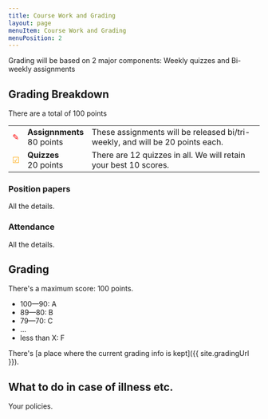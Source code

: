 ```yaml
---
title: Course Work and Grading
layout: page
menuItem: Course Work and Grading
menuPosition: 2
---
```

Grading will be based on 2 major components: Weekly quizzes and Bi-weekly assignments

## Grading Breakdown

There are a total of 100 points

<table>
	<tbody>	
		<tr>
			<td class="icon" style="color: red">✎</td>
			<td><b>Assignnments</b><br>80 points</td>
			<td>These assignments will be released bi/tri-weekly, and will be 20 points each.</td>
		</tr>
		<tr>
			<td class="icon" style="color: orange">☑</td>
			<td><b>Quizzes</b><br>20 points</td>
			<td>There are 12 quizzes in all. We will retain your best 10 scores.</td>
		</tr>
	</tbody>
</table>


### Position papers

All the details.


### Attendance

All the details.


## Grading

There's a maximum score: 100 points.

- 100—90: A
- 89—80: B
- 79—70: C
- …
- less than X: F

There's [a place where the current grading info is kept]({{ site.gradingUrl }}).


## What to do in case of illness etc.

Your policies.
